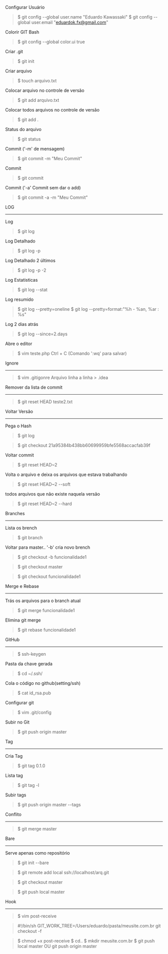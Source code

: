 
Configurar Usuário
> $ git config --global user.name "Eduardo Kawassaki"
> $ git config --global user.email "eduardok.fx@gmail.com"

Colorir GIT Bash
> $ git config --global color.ui true

Criar .git
> $ git init

Criar arquivo
> $ touch arquivo.txt

Colocar arquivo no controle de versão
> $ git add arquivo.txt

Colocar todos arquivos no controle de versão
> $ git add .

Status do arquivo
> $ git status

Commit ('-m' de mensagem)
> $ git commit -m "Meu Commit"

Commit 
> $ git commit

Commit ('-a' Commit sem dar o add)
> $ git commit -a  -m "Meu Commit"


LOG 
____________________________________________________

Log
> $ git log

Log Detalhado
> $ git log -p

Log Detalhado 2 últimos
> $ git log -p -2

Log Estatisticas
> $ git log --stat

Log resumido
> $ git log --pretty=oneline
> $ git log --pretty=format:"%h - %an, %ar : %s"

Log 2 dias atrás
> $ git log --since=2.days

Abre o editor
> $ vim teste.php
Ctrl + C (Comando ':wq' para salvar)

Ignore 
____________________________________________________

> $ vim .gitigonre
Arquivo linha a linha > .idea

Remover da lista de commit
____________________________________________________

> $ git reset HEAD teste2.txt

Voltar Versão
____________________________________________________

Pega o Hash
> $ git log

> $ git checkout 21a95384b438bb60699959bfe5568accacfab39f

Voltar commit 
> $ git reset HEAD~2

Volta o arquivo e deixa os arquivos que estava trabalhando
> $ git reset HEAD~2 --soft

 todos arquivos que não existe naquela versão
> $ git reset HEAD~2 --hard



Branches 
____________________________________________________

Lista os brench
> $ git branch

Voltar para master..  '-b' cria novo brench
> $ git checkout -b funcionalidade1

> $ git checkout master

> $ git checkout funcionalidade1

Merge e Rebase 
____________________________________________________

Trás os arquivos para o branch atual
> $ git merge funcionalidade1

Elimina git merge
>$ git rebase funcionalidade1

GitHub 
____________________________________________________

>$ ssh-keygen

Pasta da chave gerada
>$ cd ~/.ssh/

Cola o código no github(setting/ssh)
>$ cat id_rsa.pub

Configurar git
>$ vim .git/config

Subir no Git
>$ git push origin master




Tag
____________________________________________________

Cria Tag
>$ git tag 0.1.0 

Lista tag
>$ git tag -l

Subir tags
>$ git push origin master --tags

Conflito
____________________________________________________

>$ git merge master


Bare
____________________________________________________

Serve apenas como repositório
>$ git init --bare

>$ git remote add local ssh://localhost/arq.git

>$ git checkout master

>$ git push local master


Hook
____________________________________________________


>$ vim post-receive

> #!/bin/sh
> GIT_WORK_TREE=/Users/eduardo/pasta/meusite.com.br git checkout -f

> $ chmod +x post-receive
> $ cd..
> $ mkdir meusite.com.br
> $ git push local master OU git push origin master



